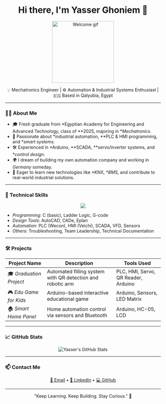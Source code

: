 <h1 align="center">Hi there, I'm Yasser Ghoniem 👋</h1>

<p align="center">
  <img src="https://media.giphy.com/media/qgQUggAC3Pfv687qPC/giphy.gif" width="200" alt="Welcome gif" />
</p>

<p align="center">
  💡 Mechatronics Engineer | ⚙ Automation & Industrial Systems Enthusiast | 🇪🇬 Based in Qalyubia, Egypt
</p>

---

### 👨‍💻 About Me

- 🎓 Fresh graduate from *Egyptian Academy for Engineering and Advanced Technology, class of **2025, majoring in **Mechatronics*.
- 🤖 Passionate about *industrial automation, **PLC & HMI programming, and **smart systems*.
- 🛠 Experienced in *Arduino, **SCADA, **servo/inverter systems, and **control design*.
- 🌍 I dream of building my own automation company and working in *Germany* someday.
- 🚀 Eager to learn new technologies like *KNX, **BMS*, and contribute to real-world industrial solutions.

---

### 🧠 Technical Skills

<p align="center">
  <img src="https://skillicons.dev/icons?i=arduino,python,c,git,github,vscode,autocad" />
</p>

- *Programming*: C (basic), Ladder Logic, G-code  
- *Design Tools*: AutoCAD, CADe, Eplan  
- *Automation*: PLC (Wecon), HMI (Veichi), SCADA, VFD, Sensors  
- *Others*: Troubleshooting, Team Leadership, Technical Documentation

---

### 🛠 Projects

| Project Name | Description | Tools Used |
|-------------|-------------|-------------|
| 🎓 *Graduation Project* | Automated filling system with QR detection and robotic arm | PLC, HMI, Servo, QR Reader, Arduino |
| 🎮 *Edu Game for Kids* | Arduino-based interactive educational game | Arduino, Sensors, LED Matrix |
| 🏠 *Smart Home Panel* | Home automation control via sensors and Bluetooth | Arduino, HC-05, LCD |

---

### 📈 GitHub Stats

<p align="center">
  <img src="https://github-readme-stats.vercel.app/api?username=yasser0mohamed&show_icons=true&theme=radical" alt="Yasser's GitHub Stats" />
</p>

---

### 📫 Contact Me

<p align="center">
  <a href="mailto:yasserbakr605@gmail.com">📧 Email</a> • 
  <a href="http://linkedin.com/in/yasser0mohamed">🔗 LinkedIn</a> • 
  <a href="https://github.com/yasser0mohamed">💻 GitHub</a>
</p>

---

<p align="center">"Keep Learning. Keep Building. Stay Curious." 🔧</p>
